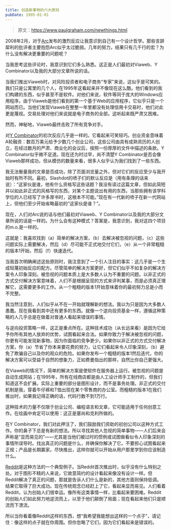 ```yaml
---
title: 创造新事物的六大原则
pubDate: 1995-01-01
---
```


> 原文：https://www.paulgraham.com/newthings.html 

            
2008年2月，对于[Arc](arc.html)发布的激烈反应让我意识到自己有一个设计哲学。那些言辞犀利的批评者主要抱怨Arc似乎太过脆弱。几年的努力，结果只有几千行的宏？为什么没有解决更重要的问题呢？

当我思考这些评论时，我意识到它们多么熟悉。这正是人们最初对Viaweb、Y Combinator以及我的大部分文章所说的话。

当我们推出Viaweb时，对风险投资者和电子商务“专家”来说，这似乎是可笑的。我们只是公寓里的几个人，在1995年这看起来并不像现在这么酷。他们看到的我们构建的东西，似乎甚至不是软件。对他们来说，软件等同于庞大的Windows应用程序。由于Viaweb是他们看到的第一个基于Web的应用程序，它似乎只是一个网站而已。当他们发现Viaweb在整整一年里都没有处理信用卡交易时，他们对此更是蔑视。交易处理对他们来说就是电子商务的全部。这听起来既严肃又困难。

然而，神秘地，Viaweb最终击败了所有竞争对手。

对[Y Combinator](http://ycombinator.com)的初次反应几乎是一样的。它看起来可笑轻巧。创业资金意味着A轮融资：数百万美元给予少数几个创业公司，这些公司由具有成熟资历的人创立，在经过数月的严肃、商业化的会议后，按照一份厚厚的文件中描述的条款。Y Combinator似乎微不足道。现在还为时过早，尚不清楚Y Combinator是否会像Viaweb那样成功，但从模仿的数量来看，很多人似乎认为我们找到了一些东西。

我无法衡量我的文章是否成功，除了页面浏览量之外，但对它们的反应至少与我开始时有所不同。最初，Slashdot的喷子们的默认反应是（用有条理的话来说）：“这家伙是谁，他有什么资格写这些话题？我没有读过这篇文章，但如此简短并以如此非正式的风格写的东西，对某个主题说出有用的东西，当那些拥有该学科学位的人已经写了许多厚书时，这根本不可能。”现在有一代新的喷子在新一代网站上，但他们至少开始省略最初的“这家伙是谁？”。

现在，人们对Arc说的话与他们最初对Viaweb、Y Combinator以及我的大部分文章所说的话是一样的。为什么会有这种模式？答案是，我意识到，我对这四个项目的m.o.是一样的。

这就是：我喜欢找到（a）简单的解决方案，（b）去解决被忽视的问题，（c）这些问题实际上需要解决，然后（d）尽可能不正式地交付它们，（e）从一个非常粗糙的版本1开始，然后（f）快速迭代。

当我首次明确阐述这些原则时，我注意到了一个引人注目的事实：这几乎是一个生成轻蔑初始反应的配方。尽管简单的解决方案更好，但它们似乎不如复杂的解决方案令人印象深刻。被忽视的问题本质上是大多数人认为不重要的问题。以非正式的方式交付解决方案意味着，人们不是根据呈现的方式来评判某事，而是必须真正理解它，这需要更多的工作。从一个粗糙的版本1开始意味着你的最初努力总是小而不完整。

我当然注意到，人们似乎从不在一开始就理解新的想法。我以为只是因为大多数人愚蠢。现在我看到其中还有更多的东西。就像一个逆向投资基金一样，遵循这种策略的人几乎总是在做着对普通人看起来错误的事情。

与逆向投资策略一样，这正是重点所在。这种技术成功（从长远来看）是因为它给予你所有其他人放弃的优势，试图看起来合法。如果你致力于解决被忽视的问题，你更有可能发现新事物，因为你面临的竞争更少。如果你以非正式的方式交付解决方案，你（a）节省了你本来要花费的努力，让它们看起来令人印象深刻，（b）避免了欺骗自己以及你的观众的危险。如果你发布一个粗糙的版本1然后迭代，你的解决方案可以受益于自然的想象力，正如费曼指出的那样，自然比你自己更强大。

在Viaweb的情况下，简单的解决方案是使软件在服务器上运行。被忽视的问题是自动生成网站；在1995年，所有在线商店都是由人工设计师手工制作的，但我们知道这不会扩展。实际上重要的部分是图形设计，而不是事务处理。非正式的交付机制是我，穿着牛仔裤和T恤出现在某个零售商的办公室。而粗糙的版本1在我们推出时，如果我记得正确的话，代码行数不到1万行。

这种技术的力量不仅限于创业公司、编程语言和文章，它可能适用于任何创意工作。在绘画中肯定可以使用：这正是塞尚和克利所做的。

在Y Combinator，我们对此押注了，我们鼓励我们资助的初创公司以这种方式工作。你的鼻子下总是有新的想法。所以寻找其他人忽视的简单事物——人们后来会声称是“显而易见的”——尤其是当他们被过时的惯例或试图做看似令人印象深刻的事情所误导时。找出真正的问题是什么，并确保你解决了它。不要担心试图看起来正规；产品是长期赢家。尽快推出，这样你就可以开始从用户那里学到你应该制造什么。

[Reddit](http://reddit.com)是这种方法的一个典型例子。当Reddit首次推出时，似乎没有什么特别之处。对于图形不精的人来说，它故意简约的设计看起来像没有设计一样。但Reddit解决了真正的问题，那就是告诉人们什么是新的，其他方面则保持低调。结果它取得了巨大成功。现在传统观念已经赶上了它，看起来显而易见。人们看着Reddit，认为创始人们很幸运。像所有这类事情一样，比看起来要困难。Reddit的创始人们如此努力地逆流而上，以至于他们颠倒了局面；现在看起来他们只是顺流而下漂流。

所以当你看着像Reddit这样的东西，想“我希望我能想出这样的一个点子”，请记住：像这样的点子就在你周围。但你忽略了它们，因为它们看起来是错误的。

